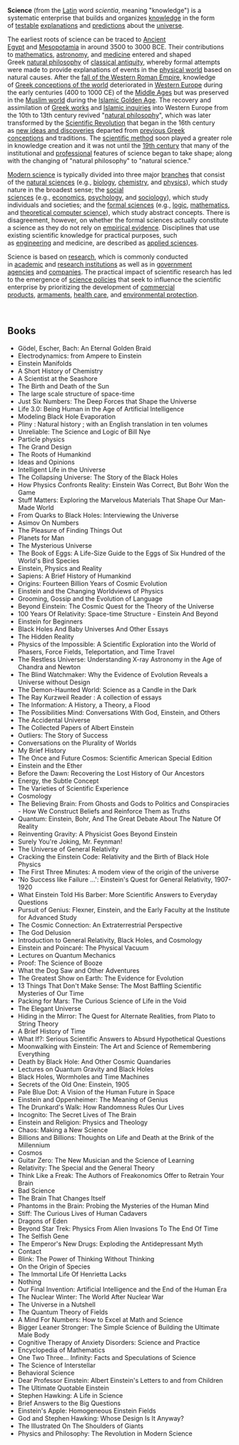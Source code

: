 <p><strong>Science</strong>&nbsp;(from the&nbsp;<a title="Latin" href="https://en.wikipedia.org/wiki/Latin">Latin</a>&nbsp;word&nbsp;<em>scientia</em>, meaning "knowledge")&nbsp;is a systematic enterprise that builds and organizes&nbsp;<a title="Knowledge" href="https://en.wikipedia.org/wiki/Knowledge">knowledge</a>&nbsp;in the form of&nbsp;<a title="Testability" href="https://en.wikipedia.org/wiki/Testability">testable</a>&nbsp;<a title="Explanation" href="https://en.wikipedia.org/wiki/Explanation">explanations</a>&nbsp;and&nbsp;<a class="mw-redirect" title="Predictions" href="https://en.wikipedia.org/wiki/Predictions">predictions</a>&nbsp;about the&nbsp;<a title="Universe" href="https://en.wikipedia.org/wiki/Universe">universe</a>.</p>
<p>The earliest roots of science can be traced to&nbsp;<a title="Ancient Egypt" href="https://en.wikipedia.org/wiki/Ancient_Egypt">Ancient Egypt</a>&nbsp;and&nbsp;<a title="Mesopotamia" href="https://en.wikipedia.org/wiki/Mesopotamia">Mesopotamia</a>&nbsp;in around 3500 to 3000 BCE.&nbsp;Their contributions to&nbsp;<a title="Mathematics" href="https://en.wikipedia.org/wiki/Mathematics">mathematics</a>,&nbsp;<a title="Astronomy" href="https://en.wikipedia.org/wiki/Astronomy">astronomy</a>, and&nbsp;<a title="Medicine" href="https://en.wikipedia.org/wiki/Medicine">medicine</a>&nbsp;entered and shaped Greek&nbsp;<a title="Natural philosophy" href="https://en.wikipedia.org/wiki/Natural_philosophy">natural philosophy</a>&nbsp;of&nbsp;<a title="Classical antiquity" href="https://en.wikipedia.org/wiki/Classical_antiquity">classical antiquity</a>, whereby formal attempts were made to provide explanations of events in the&nbsp;<a title="Universe" href="https://en.wikipedia.org/wiki/Universe">physical world</a>&nbsp;based on natural causes.&nbsp;After the&nbsp;<a title="Fall of the Western Roman Empire" href="https://en.wikipedia.org/wiki/Fall_of_the_Western_Roman_Empire">fall of the Western Roman Empire</a>, knowledge of&nbsp;<a title="History of science in classical antiquity" href="https://en.wikipedia.org/wiki/History_of_science_in_classical_antiquity">Greek conceptions of the world</a>&nbsp;deteriorated in&nbsp;<a title="Western Europe" href="https://en.wikipedia.org/wiki/Western_Europe">Western Europe</a>&nbsp;during the early centuries (400 to 1000 CE) of the&nbsp;<a title="Middle Ages" href="https://en.wikipedia.org/wiki/Middle_Ages">Middle Ages</a>&nbsp;but was preserved in the&nbsp;<a title="Muslim world" href="https://en.wikipedia.org/wiki/Muslim_world">Muslim world</a>&nbsp;during the&nbsp;<a title="Islamic Golden Age" href="https://en.wikipedia.org/wiki/Islamic_Golden_Age">Islamic Golden Age</a>.&nbsp;The recovery and assimilation of&nbsp;<a title="Ancient Greek literature" href="https://en.wikipedia.org/wiki/Ancient_Greek_literature">Greek works</a>&nbsp;and&nbsp;<a title="Science in the medieval Islamic world" href="https://en.wikipedia.org/wiki/Science_in_the_medieval_Islamic_world">Islamic inquiries</a>&nbsp;into Western Europe from the 10th to 13th century revived "<a title="Natural philosophy" href="https://en.wikipedia.org/wiki/Natural_philosophy">natural philosophy</a>",&nbsp;which was later transformed by the&nbsp;<a title="Scientific Revolution" href="https://en.wikipedia.org/wiki/Scientific_Revolution">Scientific Revolution</a>&nbsp;that began in the 16th century as&nbsp;<a title="Scientific Revolution" href="https://en.wikipedia.org/wiki/Scientific_Revolution#New_ideas">new ideas and discoveries</a>&nbsp;departed from&nbsp;<a title="Scientific Revolution" href="https://en.wikipedia.org/wiki/Scientific_Revolution#Ancient_and_medieval_background">previous Greek conceptions</a>&nbsp;and traditions. The&nbsp;<a title="Scientific method" href="https://en.wikipedia.org/wiki/Scientific_method">scientific method</a>&nbsp;soon played a greater role in knowledge creation and it was not until the&nbsp;<a title="19th century in science" href="https://en.wikipedia.org/wiki/19th_century_in_science">19th century</a>&nbsp;that many of the institutional and&nbsp;<a title="Scientist" href="https://en.wikipedia.org/wiki/Scientist">professional</a>&nbsp;features of science began to take shape;&nbsp;along with the changing of "natural philosophy" to "natural science."</p>
<p><a class="mw-redirect" title="Modern science" href="https://en.wikipedia.org/wiki/Modern_science">Modern science</a>&nbsp;is typically divided into three major&nbsp;<a title="Branches of science" href="https://en.wikipedia.org/wiki/Branches_of_science">branches</a>&nbsp;that consist of the&nbsp;<a title="Natural science" href="https://en.wikipedia.org/wiki/Natural_science">natural sciences</a>&nbsp;(e.g.,&nbsp;<a title="Biology" href="https://en.wikipedia.org/wiki/Biology">biology</a>,&nbsp;<a title="Chemistry" href="https://en.wikipedia.org/wiki/Chemistry">chemistry</a>, and&nbsp;<a title="Physics" href="https://en.wikipedia.org/wiki/Physics">physics</a>), which study nature in the broadest sense; the&nbsp;<a title="Social science" href="https://en.wikipedia.org/wiki/Social_science">social sciences</a>&nbsp;(e.g.,&nbsp;<a title="Economics" href="https://en.wikipedia.org/wiki/Economics">economics</a>,&nbsp;<a title="Psychology" href="https://en.wikipedia.org/wiki/Psychology">psychology</a>, and&nbsp;<a title="Sociology" href="https://en.wikipedia.org/wiki/Sociology">sociology</a>), which study individuals and societies; and the&nbsp;<a title="Formal science" href="https://en.wikipedia.org/wiki/Formal_science">formal sciences</a>&nbsp;(e.g.,&nbsp;<a title="Logic" href="https://en.wikipedia.org/wiki/Logic">logic</a>,&nbsp;<a title="Mathematics" href="https://en.wikipedia.org/wiki/Mathematics">mathematics</a>, and&nbsp;<a title="Theoretical computer science" href="https://en.wikipedia.org/wiki/Theoretical_computer_science">theoretical computer science</a>), which study abstract concepts. There is disagreement, however, on whether the formal sciences actually constitute a science as they do not rely on&nbsp;<a title="Empirical evidence" href="https://en.wikipedia.org/wiki/Empirical_evidence">empirical evidence</a>.&nbsp;Disciplines that use existing scientific knowledge for practical purposes, such as&nbsp;<a title="Engineering" href="https://en.wikipedia.org/wiki/Engineering">engineering</a>&nbsp;and medicine, are described as&nbsp;<a title="Applied science" href="https://en.wikipedia.org/wiki/Applied_science">applied sciences</a>.<sup id="cite_ref-26" class="reference"></sup></p>
<p>Science is based on&nbsp;<a title="Research" href="https://en.wikipedia.org/wiki/Research">research</a>, which is commonly conducted in&nbsp;<a title="Academic institution" href="https://en.wikipedia.org/wiki/Academic_institution">academic</a>&nbsp;and&nbsp;<a title="Research institute" href="https://en.wikipedia.org/wiki/Research_institute">research institutions</a>&nbsp;as well as in&nbsp;<a title="Government agency" href="https://en.wikipedia.org/wiki/Government_agency">government agencies</a>&nbsp;and&nbsp;<a title="Company" href="https://en.wikipedia.org/wiki/Company">companies</a>. The practical impact of scientific research has led to the emergence of&nbsp;<a title="Science policy" href="https://en.wikipedia.org/wiki/Science_policy">science policies</a>&nbsp;that seek to influence the scientific enterprise by prioritizing the development of&nbsp;<a title="Product (business)" href="https://en.wikipedia.org/wiki/Product_(business)">commercial products</a>,&nbsp;<a title="Weapon" href="https://en.wikipedia.org/wiki/Weapon">armaments</a>,&nbsp;<a title="Health care" href="https://en.wikipedia.org/wiki/Health_care">health care</a>, and&nbsp;<a title="Environmental protection" href="https://en.wikipedia.org/wiki/Environmental_protection">environmental protection</a>.</p>
</br>

<h2>Books </h2>


<ul>

                             

 <li><a target="_blank" href="https://github.com/manjunath5496/Science-Books/blob/master/sci(1).pdf" style="text-decoration:none;">Gödel, Escher, Bach: An Eternal Golden Braid</a></li>

 <li><a target="_blank" href="https://github.com/manjunath5496/Science-Books/blob/master/sci(2).pdf" style="text-decoration:none;">Electrodynamics: from Ampere to Einstein</a></li>

<li><a target="_blank" href="https://github.com/manjunath5496/Science-Books/blob/master/sci(3).pdf" style="text-decoration:none;">Einstein Manifolds</a></li>
 <li><a target="_blank" href="https://github.com/manjunath5496/Science-Books/blob/master/sci(4).pdf" style="text-decoration:none;">A Short History of Chemistry</a></li>                              
<li><a target="_blank" href="https://github.com/manjunath5496/Science-Books/blob/master/sci(5).pdf" style="text-decoration:none;">A Scientist at the Seashore</a></li>
<li><a target="_blank" href="https://github.com/manjunath5496/Science-Books/blob/master/sci(6).pdf" style="text-decoration:none;">The Birth and Death of the Sun</a></li>
 <li><a target="_blank" href="https://github.com/manjunath5496/Science-Books/blob/master/sci(7).pdf" style="text-decoration:none;">The large scale structure of space-time</a></li>

 <li><a target="_blank" href="https://github.com/manjunath5496/Science-Books/blob/master/sci(8).pdf" style="text-decoration:none;"> Just Six Numbers: The Deep Forces that Shape the Universe </a></li>
   <li><a target="_blank" href="https://github.com/manjunath5496/Science-Books/blob/master/sci(9).pdf" style="text-decoration:none;">Life 3.0: Being Human in the Age of Artificial Intelligence</a></li>                             
 <li><a target="_blank" href="https://github.com/manjunath5496/Science-Books/blob/master/sci(10).pdf" style="text-decoration:none;">Modeling Black Hole Evaporation </a></li>                              
<li><a target="_blank" href="https://github.com/manjunath5496/Science-Books/blob/master/sci(11).pdf" style="text-decoration:none;">Pliny : Natural history ; with an English translation in ten volumes</a></li>
<li><a target="_blank" href="https://github.com/manjunath5496/Science-Books/blob/master/sci(12).pdf" style="text-decoration:none;">Unreliable: The Science and Logic of Bill Nye</a></li>
<li><a target="_blank" href="https://github.com/manjunath5496/Science-Books/blob/master/sci(13).pdf" style="text-decoration:none;">Particle physics</a></li>
                              
<li><a target="_blank" href="https://github.com/manjunath5496/Science-Books/blob/master/sci(14).pdf" style="text-decoration:none;">The Grand Design</a></li>
<li><a target="_blank" href="https://github.com/manjunath5496/Science-Books/blob/master/sci(15).pdf" style="text-decoration:none;">The Roots of Humankind</a></li>



<li><a target="_blank" href="https://github.com/manjunath5496/Science-Books/blob/master/sci(16).pdf" style="text-decoration:none;">Ideas and Opinions</a></li>

  <li><a target="_blank" href="https://github.com/manjunath5496/Science-Books/blob/master/sci(17).pdf" style="text-decoration:none;">Intelligent Life in the Universe</a></li>   
  
<li><a target="_blank" href="https://github.com/manjunath5496/Science-Books/blob/master/sci(18).pdf" style="text-decoration:none;">The Collapsing Universe: The Story of the Black Holes</a></li> 
<li><a target="_blank" href="https://github.com/manjunath5496/Science-Books/blob/master/sci(19).pdf" style="text-decoration:none;">How Physics Confronts Reality: Einstein Was Correct, But Bohr Won the Game</a></li> 

<li><a target="_blank" href="https://github.com/manjunath5496/Science-Books/blob/master/sci(20).pdf" style="text-decoration:none;">Stuff Matters: Exploring the Marvelous Materials That Shape Our Man-Made World </a></li>

<li><a target="_blank" href="https://github.com/manjunath5496/Science-Books/blob/master/sci(21).pdf" style="text-decoration:none;">From Quarks to Black Holes: Interviewing the Universe</a></li>
<li><a target="_blank" href="https://github.com/manjunath5496/Science-Books/blob/master/sci(22).pdf" style="text-decoration:none;">Asimov On Numbers</a></li> 
 <li><a target="_blank" href="https://github.com/manjunath5496/Science-Books/blob/master/sci(23).pdf" style="text-decoration:none;">The Pleasure of Finding Things Out</a></li> 
 

   <li><a target="_blank" href="https://github.com/manjunath5496/Science-Books/blob/master/sci(24).pdf" style="text-decoration:none;">Planets for Man</a></li>
 
   <li><a target="_blank" href="https://github.com/manjunath5496/Science-Books/blob/master/sci(25).pdf" style="text-decoration:none;">The Mysterious Universe</a></li>                              
 <li><a target="_blank" href="https://github.com/manjunath5496/Science-Books/blob/master/sci(26).pdf" style="text-decoration:none;">The Book of Eggs: A Life-Size Guide to the Eggs of Six Hundred of the World's Bird Species</a></li>
 
   
 
   <li><a target="_blank" href="https://github.com/manjunath5496/Science-Books/blob/master/sci(28).pdf" style="text-decoration:none;">Einstein, Physics and Reality </a></li>
 
   <li><a target="_blank" href="https://github.com/manjunath5496/Science-Books/blob/master/sci(29).pdf" style="text-decoration:none;">Sapiens: A Brief History of Humankind </a></li>                              

  <li><a target="_blank" href="https://github.com/manjunath5496/Science-Books/blob/master/sci(30).pdf" style="text-decoration:none;">Origins: Fourteen Billion Years of Cosmic Evolution</a></li>
 
   <li><a target="_blank" href="https://github.com/manjunath5496/Science-Books/blob/master/sci(31).pdf" style="text-decoration:none;">Einstein and the Changing Worldviews of Physics</a></li> 
    <li><a target="_blank" href="https://github.com/manjunath5496/Science-Books/blob/master/sci(32).pdf" style="text-decoration:none;">Grooming, Gossip and the Evolution of Language</a></li> 

   <li><a target="_blank" href="https://github.com/manjunath5496/Science-Books/blob/master/sci(33).pdf" style="text-decoration:none;">Beyond Einstein: The Cosmic Quest for the Theory
of the Universe</a></li>                              

  <li><a target="_blank" href="https://github.com/manjunath5496/Science-Books/blob/master/sci(34).pdf" style="text-decoration:none;">100 Years Of Relativity: Space-time Structure - Einstein And Beyond</a></li> 
 

  <li><a target="_blank" href="https://github.com/manjunath5496/Science-Books/blob/master/sci(36).pdf" style="text-decoration:none;">Einstein for Beginners</a></li> 
 
<li><a target="_blank" href="https://github.com/manjunath5496/Science-Books/blob/master/sci(37).pdf" style="text-decoration:none;">Black Holes And Baby Universes And Other Essays</a></li>
 <li><a target="_blank" href="https://github.com/manjunath5496/Science-Books/blob/master/sci(38).pdf" style="text-decoration:none;">The Hidden Reality</a></li>
<li><a target="_blank" href="https://github.com/manjunath5496/Science-Books/blob/master/sci(39).pdf" style="text-decoration:none;">Physics of the Impossible: A Scientific Exploration into the World of Phasers, Force Fields, Teleportation, and Time Travel</a></li>
 <li><a target="_blank" href="https://github.com/manjunath5496/Science-Books/blob/master/sci(40).pdf" style="text-decoration:none;">The Restless Universe: Understanding X-ray Astronomy in the Age of Chandra and Newton</a></li>                              
<li><a target="_blank" href="https://github.com/manjunath5496/Science-Books/blob/master/sci(41).pdf" style="text-decoration:none;">The Blind Watchmaker: Why the Evidence of Evolution Reveals a Universe without Design</a></li>
<li><a target="_blank" href="https://github.com/manjunath5496/Science-Books/blob/master/sci(42).pdf" style="text-decoration:none;">The Demon-Haunted World: Science as a Candle in the Dark </a></li>
 
  <li><a target="_blank" href="https://github.com/manjunath5496/Science-Books/blob/master/sci(43).pdf" style="text-decoration:none;">The Ray Kurzweil Reader : A collection of essays</a></li>
 <li><a target="_blank" href="https://github.com/manjunath5496/Science-Books/blob/master/sci(44).pdf" style="text-decoration:none;">The Information: A History, a Theory, a Flood</a></li>
   <li><a target="_blank" href="https://github.com/manjunath5496/Science-Books/blob/master/sci(45).pdf" style="text-decoration:none;">The Possibilities Mind: Conversations With God,
Einstein, and Others</a></li>                             
                             
<li><a target="_blank" href="https://github.com/manjunath5496/Science-Books/blob/master/sci(47).pdf" style="text-decoration:none;">The Accidental Universe</a></li>
<li><a target="_blank" href="https://github.com/manjunath5496/Science-Books/blob/master/sci(48).pdf" style="text-decoration:none;">The Collected Papers of Albert Einstein</a></li>

<li><a target="_blank" href="https://github.com/manjunath5496/Science-Books/blob/master/sci(49).pdf" style="text-decoration:none;">Outliers: The Story of Success </a></li>
                              
<li><a target="_blank" href="https://github.com/manjunath5496/Science-Books/blob/master/sci(50).pdf" style="text-decoration:none;">Conversations on the Plurality of Worlds</a></li>
<li><a target="_blank" href="https://github.com/manjunath5496/Science-Books/blob/master/sci(51).pdf" style="text-decoration:none;">My Brief History </a></li>

<li><a target="_blank" href="https://github.com/manjunath5496/Science-Books/blob/master/sci(53).pdf" style="text-decoration:none;">The Once and Future Cosmos: Scientific American Special Edition </a></li>
 
<li><a target="_blank" href="https://github.com/manjunath5496/Science-Books/blob/master/sci(54).pdf" style="text-decoration:none;">Einstein and the Ether </a></li>

<li><a target="_blank" href="https://github.com/manjunath5496/Science-Books/blob/master/sci(55).pdf" style="text-decoration:none;">Before the Dawn: Recovering the Lost History of Our Ancestors</a></li>
 
  <li><a target="_blank" href="https://github.com/manjunath5496/Science-Books/blob/master/sci(56).pdf" style="text-decoration:none;">Energy, the Subtle Concept </a></li>                              

  <li><a target="_blank" href="https://github.com/manjunath5496/Science-Books/blob/master/sci(57).pdf" style="text-decoration:none;">The Varieties of Scientific Experience </a></li>
 
   <li><a target="_blank" href="https://github.com/manjunath5496/Science-Books/blob/master/sci(58).pdf" style="text-decoration:none;">Cosmology </a></li>
    <li><a target="_blank" href="https://github.com/manjunath5496/Science-Books/blob/master/sci(59).pdf" style="text-decoration:none;">The Believing Brain: From Ghosts and Gods to Politics and Conspiracies - How We Construct Beliefs and Reinforce Them as Truths </a></li>
 
  <li><a target="_blank" href="https://github.com/manjunath5496/Science-Books/blob/master/sci(60).pdf" style="text-decoration:none;">Quantum: Einstein, Bohr, And The Great Debate About The Nature Of Reality </a></li>
 
   <li><a target="_blank" href="https://github.com/manjunath5496/Science-Books/blob/master/sci(61).pdf" style="text-decoration:none;">Reinventing Gravity: A Physicist Goes Beyond Einstein </a></li>
 
   <li><a target="_blank" href="https://github.com/manjunath5496/Science-Books/blob/master/sci(62).PDF" style="text-decoration:none;">Surely You're Joking, Mr. Feynman! </a></li>
 
   <li><a target="_blank" href="https://github.com/manjunath5496/Science-Books/blob/master/sci(63).pdf" style="text-decoration:none;">The Universe of General Relativity</a></li>                              

  <li><a target="_blank" href="https://github.com/manjunath5496/Science-Books/blob/master/sci(64).pdf" style="text-decoration:none;">Cracking the Einstein Code: Relativity and the Birth of Black Hole Physics</a></li>
 
   <li><a target="_blank" href="https://github.com/manjunath5496/Science-Books/blob/master/sci(65).pdf" style="text-decoration:none;">The First Three Minutes: A modem view of the origin of
the universe </a></li> 

   <li><a target="_blank" href="https://github.com/manjunath5496/Science-Books/blob/master/sci(66).pdf" style="text-decoration:none;">'No Success like Failure ...': Einstein's Quest for General Relativity, 1907-1920 </a></li> 
 
   <li><a target="_blank" href="https://github.com/manjunath5496/Science-Books/blob/master/sci(67).pdf" style="text-decoration:none;">What Einstein Told His Barber: More Scientific Answers to Everyday Questions</a></li>                              

  <li><a target="_blank" href="https://github.com/manjunath5496/Science-Books/blob/master/sci(68).pdf" style="text-decoration:none;">Pursuit of Genius: Flexner, Einstein, and the Early Faculty at the Institute for Advanced Study</a></li> 
 
  
   <li><a target="_blank" href="https://github.com/manjunath5496/Science-Books/blob/master/sci(69).pdf" style="text-decoration:none;">The Cosmic Connection: An Extraterrestrial Perspective</a></li>                              

  <li><a target="_blank" href="https://github.com/manjunath5496/Science-Books/blob/master/sci(70).pdf" style="text-decoration:none;">The God Delusion </a></li> 
  
 
 <li><a target="_blank" href="https://github.com/manjunath5496/Science-Books/blob/master/sci(71).pdf" style="text-decoration:none;">Introduction to General Relativity, Black Holes, and Cosmology</a></li>
 
 <li><a target="_blank" href="https://github.com/manjunath5496/Science-Books/blob/master/sci(72).pdf" style="text-decoration:none;">Einstein and Poincaré: The Physical Vacuum</a></li> 
 
 
 <li><a target="_blank" href="https://github.com/manjunath5496/Science-Books/blob/master/sci(73).pdf" style="text-decoration:none;">Lectures on Quantum Mechanics</a></li>
  <li><a target="_blank" href="https://github.com/manjunath5496/Science-Books/blob/master/sci(74).pdf" style="text-decoration:none;">Proof: The Science of Booze</a></li>
    <li><a target="_blank" href="https://github.com/manjunath5496/Science-Books/blob/master/sci(75).pdf" style="text-decoration:none;">What the Dog Saw and Other Adventures</a></li>                        
<li><a target="_blank" href="https://github.com/manjunath5496/Science-Books/blob/master/sci(76).pdf" style="text-decoration:none;">The Greatest Show on Earth: The Evidence for Evolution</a></li>

 <li><a target="_blank" href="https://github.com/manjunath5496/Science-Books/blob/master/sci(77).pdf" style="text-decoration:none;">13 Things That Don't Make Sense: The Most Baffling Scientific Mysteries of Our Time</a></li> 
 
 
 <li><a target="_blank" href="https://github.com/manjunath5496/Science-Books/blob/master/sci(78).pdf" style="text-decoration:none;">Packing for Mars: The Curious Science of Life in the Void </a></li>
  <li><a target="_blank" href="https://github.com/manjunath5496/Science-Books/blob/master/sci(79).pdf" style="text-decoration:none;">The Elegant Universe</a></li>


 <li><a target="_blank" href="https://github.com/manjunath5496/Science-Books/blob/master/sci(80).pdf" style="text-decoration:none;">Hiding in the Mirror: The Quest for Alternate Realities, from Plato to String Theory</a></li> 
 
 
 <li><a target="_blank" href="https://github.com/manjunath5496/Science-Books/blob/master/sci(81).pdf" style="text-decoration:none;">A Brief History of Time </a></li>
  <li><a target="_blank" href="https://github.com/manjunath5496/Science-Books/blob/master/sci(82).pdf" style="text-decoration:none;">What If?: Serious Scientific Answers to Absurd Hypothetical Questions</a></li>

 <li><a target="_blank" href="https://github.com/manjunath5496/Science-Books/blob/master/sci(83).pdf" style="text-decoration:none;">Moonwalking with Einstein: The Art and Science of Remembering Everything</a></li>
  <li><a target="_blank" href="https://github.com/manjunath5496/Science-Books/blob/master/sci(84).pdf" style="text-decoration:none;">Death by Black Hole: And Other Cosmic Quandaries</a></li>

 <li><a target="_blank" href="https://github.com/manjunath5496/Science-Books/blob/master/sci(85).pdf" style="text-decoration:none;">Lectures on Quantum Gravity and Black Holes </a></li>
  <li><a target="_blank" href="https://github.com/manjunath5496/Science-Books/blob/master/sci(86).pdf" style="text-decoration:none;">Black Holes, Wormholes and Time Machines</a></li>

 <li><a target="_blank" href="https://github.com/manjunath5496/Science-Books/blob/master/sci(87).pdf" style="text-decoration:none;">Secrets of the Old One: Einstein, 1905</a></li>
  <li><a target="_blank" href="https://github.com/manjunath5496/Science-Books/blob/master/sci(88).pdf" style="text-decoration:none;">Pale Blue Dot: A Vision of the Human Future in Space</a></li>
  <li><a target="_blank" href="https://github.com/manjunath5496/Science-Books/blob/master/sci(89).pdf" style="text-decoration:none;">Einstein and Oppenheimer: The Meaning of Genius</a></li>
  
  
  <li><a target="_blank" href="https://github.com/manjunath5496/Science-Books/blob/master/sci(90).pdf" style="text-decoration:none;">The Drunkard's Walk: How Randomness Rules Our Lives</a></li>
  <li><a target="_blank" href="https://github.com/manjunath5496/Science-Books/blob/master/sci(91).pdf" style="text-decoration:none;">Incognito: The Secret Lives of The Brain</a></li>

 <li><a target="_blank" href="https://github.com/manjunath5496/Science-Books/blob/master/sci(92).pdf" style="text-decoration:none;">Einstein and Religion: Physics and Theology</a></li>
  <li><a target="_blank" href="https://github.com/manjunath5496/Science-Books/blob/master/sci(93).pdf" style="text-decoration:none;"> Chaos: Making a New Science</a></li>
  <li><a target="_blank" href="https://github.com/manjunath5496/Science-Books/blob/master/sci(94).pdf" style="text-decoration:none;">Billions and Billions: Thoughts on Life and Death at the Brink of the Millennium</a></li> 
  
   <li><a target="_blank" href="https://github.com/manjunath5496/Science-Books/blob/master/sci(95).pdf" style="text-decoration:none;">Cosmos</a></li>  
  
<li><a target="_blank" href="https://github.com/manjunath5496/Science-Books/blob/master/sci(96).pdf" style="text-decoration:none;">Guitar Zero: The New Musician and the Science of Learning</a></li> 
  
   <li><a target="_blank" href="https://github.com/manjunath5496/Science-Books/blob/master/sci(97).pdf" style="text-decoration:none;">Relativity: The Special and the General Theory</a></li>  
  
 <li><a target="_blank" href="https://github.com/manjunath5496/Science-Books/blob/master/sci(98).pdf" style="text-decoration:none;">Think Like a Freak: The Authors of Freakonomics Offer to Retrain Your Brain</a></li> 
  
   <li><a target="_blank" href="https://github.com/manjunath5496/Science-Books/blob/master/sci(99).pdf" style="text-decoration:none;">Bad Science</a></li>  
  
<li><a target="_blank" href="https://github.com/manjunath5496/Science-Books/blob/master/sci(100).pdf" style="text-decoration:none;">The Brain That Changes Itself</a></li>  
  
 <li><a target="_blank" href="https://github.com/manjunath5496/Science-Books/blob/master/sci(101).pdf" style="text-decoration:none;">Phantoms in the Brain: Probing the Mysteries of the Human Mind</a></li> 
  
   <li><a target="_blank" href="https://github.com/manjunath5496/Science-Books/blob/master/sci(102).pdf" style="text-decoration:none;">Stiff: The Curious Lives of Human Cadavers</a></li> 
  
   
 <li><a target="_blank" href="https://github.com/manjunath5496/Science-Books/blob/master/sci(103).pdf" style="text-decoration:none;">Dragons of Eden</a></li> 
  
   <li><a target="_blank" href="https://github.com/manjunath5496/Science-Books/blob/master/sci(104).pdf" style="text-decoration:none;">Beyond Star Trek: Physics From Alien Invasions To The End Of Time</a></li>  
   
 <li><a target="_blank" href="https://github.com/manjunath5496/Science-Books/blob/master/sci(105).pdf" style="text-decoration:none;">The Selfish Gene</a></li> 
  
   <li><a target="_blank" href="https://github.com/manjunath5496/Science-Books/blob/master/sci(107).pdf" style="text-decoration:none;">The Emperor's New Drugs: Exploding the Antidepressant Myth</a></li> 
  
   
 <li><a target="_blank" href="https://github.com/manjunath5496/Science-Books/blob/master/sci(108).pdf" style="text-decoration:none;">Contact</a></li> 
  
   <li><a target="_blank" href="https://github.com/manjunath5496/Science-Books/blob/master/sci(109).pdf" style="text-decoration:none;">Blink: The Power of Thinking Without Thinking</a></li>  
   
 <li><a target="_blank" href="https://github.com/manjunath5496/Science-Books/blob/master/sci(110).pdf" style="text-decoration:none;">On the Origin of Species</a></li>  
   
<li><a target="_blank" href="https://github.com/manjunath5496/Science-Books/blob/master/sci(111).pdf" style="text-decoration:none;">The Immortal Life Of Henrietta Lacks</a></li> 
  
   
 <li><a target="_blank" href="https://github.com/manjunath5496/Science-Books/blob/master/sci(112).pdf" style="text-decoration:none;">Nothing</a></li> 
  
   <li><a target="_blank" href="https://github.com/manjunath5496/Science-Books/blob/master/sci(113).pdf" style="text-decoration:none;">Our Final Invention: Artificial Intelligence and the End of the Human Era</a></li>  
   
 <li><a target="_blank" href="https://github.com/manjunath5496/Science-Books/blob/master/sci(116).pdf" style="text-decoration:none;">The Nuclear Winter: The World After Nuclear War</a></li>   
   
   <li><a target="_blank" href="https://github.com/manjunath5496/Science-Books/blob/master/sci(117).rar" style="text-decoration:none;">The Universe in a Nutshell </a></li>  
   
 <li><a target="_blank" href="https://github.com/manjunath5496/Science-Books/blob/master/sci(118).rar" style="text-decoration:none;">The Quantum Theory of Fields</a></li>  
   
  <li><a target="_blank" href="https://github.com/manjunath5496/Science-Books/blob/master/sci(119).pdf" style="text-decoration:none;">A Mind For Numbers: How to Excel at Math and Science</a></li> 
  
   <li><a target="_blank" href="https://github.com/manjunath5496/Science-Books/blob/master/sci(120).pdf" style="text-decoration:none;">Bigger Leaner Stronger: The Simple Science of Building the Ultimate Male Body</a></li>  
   
 <li><a target="_blank" href="https://github.com/manjunath5496/Science-Books/blob/master/sci(121).pdf" style="text-decoration:none;">Cognitive Therapy of Anxiety Disorders: Science and Practice</a></li>   
   
   <li><a target="_blank" href="https://github.com/manjunath5496/Science-Books/blob/master/sci(122).pdf" style="text-decoration:none;">Encyclopedia of Mathematics </a></li>  
     
<li><a target="_blank" href="https://github.com/manjunath5496/Science-Books/blob/master/sci(123).pdf" style="text-decoration:none;">One Two Three... Infinity: Facts and Speculations of Science</a></li>  
   
 <li><a target="_blank" href="https://github.com/manjunath5496/Science-Books/blob/master/sci(124).pdf" style="text-decoration:none;">The Science of Interstellar</a></li>   
   
   <li><a target="_blank" href="https://github.com/manjunath5496/Science-Books/blob/master/sci(125).pdf" style="text-decoration:none;">Behavioral Science </a></li>   
   
   <li><a target="_blank" href="https://github.com/manjunath5496/Science-Books/blob/master/sci(126).pdf" style="text-decoration:none;">Dear Professor Einstein: Albert Einstein's Letters to and from Children </a></li> 
   
<li><a target="_blank" href="https://github.com/manjunath5496/Science-Books/blob/master/sci(27).pdf" style="text-decoration:none;">The Ultimate Quotable Einstein</a></li>  
   
 <li><a target="_blank" href="https://github.com/manjunath5496/Science-Books/blob/master/sci(35).pdf" style="text-decoration:none;">Stephen Hawking: A Life in Science</a></li>   
   
   <li><a target="_blank" href="https://github.com/manjunath5496/Science-Books/blob/master/sci(46).pdf" style="text-decoration:none;">Brief Answers to the Big Questions </a></li>   
   
   <li><a target="_blank" href="https://github.com/manjunath5496/Science-Books/blob/master/sci(52).pdf" style="text-decoration:none;">Einstein's Apple: Homogeneous Einstein Fields </a></li>    
   
<li><a target="_blank" href="https://github.com/manjunath5496/Science-Books/blob/master/sci(106).pdf" style="text-decoration:none;">God and Stephen Hawking: Whose Design Is It Anyway? </a></li>   
   
   <li><a target="_blank" href="https://github.com/manjunath5496/Science-Books/blob/master/sci(114).pdf" style="text-decoration:none;">The Illustrated On The Shoulders of Giants </a></li>   
   
 <li><a target="_blank" href="https://github.com/manjunath5496/Science-Books/blob/master/sci(115).pdf" style="text-decoration:none;">Physics and Philosophy: The Revolution in Modern Science </a></li>     
   
   
   
   
 </ul>
